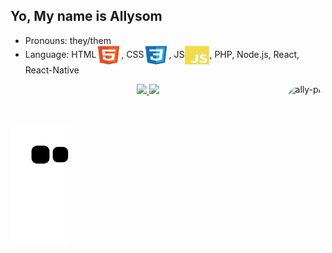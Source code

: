 ## Yo, My name is Allysom

<link rel="stylesheet" href="https://cdn.jsdelivr.net/gh/devicons/devicon@v2.15.1/devicon.min.css">
          
- Pronouns: they/them
- Language: HTML<img align="center" alt="ally-HTML" height="30" width="40" src="https://raw.githubusercontent.com/devicons/devicon/master/icons/html5/html5-original.svg">, CSS<img align="center" alt="ally-CSS" height="30" width="40" src="https://raw.githubusercontent.com/devicons/devicon/master/icons/css3/css3-original.svg">, JS<img align="center" alt="ally-Js" height="30" width="40" src="https://raw.githubusercontent.com/devicons/devicon/master/icons/javascript/javascript-plain.svg">, PHP, Node.js, React<i class="devicon-react-original-wordmark colored"></i>, React-Native

<div align="center">
  <a href="https://github.com/AllysomFernando">
  <img height="180em" src="https://github-readme-stats.vercel.app/api?username=AllysomFernando&show_icons=true&theme=tokyonight&include_all_commits=true&count_private=true"/>
    <img height="180em" src="https://github-readme-stats.vercel.app/api/top-langs/?username=AllysomFernando&layout=compact&langs_count=7&theme=tokyonight"/>
   <img align="right" alt="ally-pic" height="150" style="border-radius:50px;" src="https://64.media.tumblr.com/c04adff246884148742620aafea5d7f5/0faca17eb1786652-82/s1280x1920/6c3fa91cf87c1e0acbea6f07e33ee0cf668882ea.gifv">
</div>
<div style="display: inline_block"><br>
  
  
  
</div>
</div>

##
![Snake animation](https://github.com/AllysomFernando/AllysomFernando/blob/output/github-contribution-grid-snake.svg)
